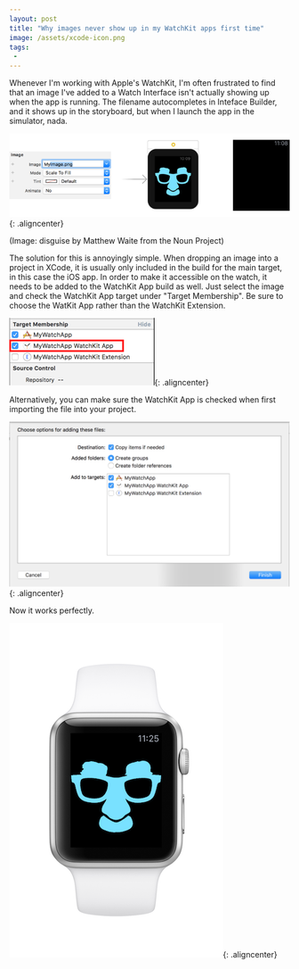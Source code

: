 ```yaml
---
layout: post
title: "Why images never show up in my WatchKit apps first time"
image: /assets/xcode-icon.png
tags:
 -
---
```


Whenever I'm working with Apple's WatchKit, I'm often frustrated to find that an image I've added to a Watch Interface isn't actually showing up when the app is running. The filename autocompletes in Inteface Builder, and it shows up in the storyboard, but when I launch the app in the simulator, nada.

![The problem: Image shows in Interface Builder but not the app!](/assets/why-images-never-show-up-in-my-watchkit-apps-first-time/theproblem.png){: .aligncenter}

(Image: disguise by Matthew Waite from the Noun Project)

The solution for this is annoyingly simple. When dropping an image into a project in XCode, it is usually only included in the build for the main target, in this case the iOS app. In order to make it accessible on the watch, it needs to be added to the WatchKit App build as well. Just select the image and check the WatchKit App target under "Target Membership". Be sure to choose the WatKit App rather than the WatchKit Extension.

![Select the WatchKit App in the file's target membership](/assets/why-images-never-show-up-in-my-watchkit-apps-first-time/target_membership.png){: .aligncenter}

Alternatively, you can make sure the WatchKit App is checked when first importing the file into your project.

![Select the WatchKit App target when importing your image](/assets/why-images-never-show-up-in-my-watchkit-apps-first-time/importing.png){: .aligncenter}

Now it works perfectly.

![Image displayed in watch app](/assets/why-images-never-show-up-in-my-watchkit-apps-first-time/working.png){: .aligncenter}
